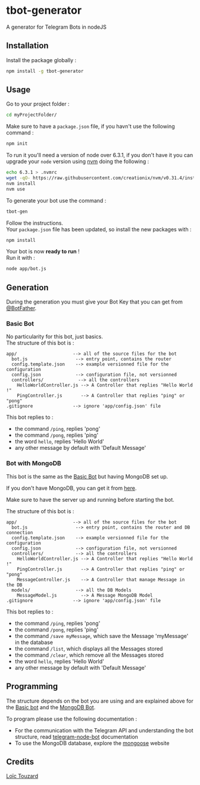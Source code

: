 # tbot-generator
A generator for Telegram Bots in nodeJS

## Installation

Install the package globally :  
```sh
npm install -g tbot-generator
```

## Usage

Go to your project folder :  

```sh
cd myProjectFolder/
```

Make sure to have a `package.json` file, if you havn't use the following command :  
```sh
npm init
```

To run it you'll need a version of node over 6.3.1, if you don't have it you can upgrade your `node` version using [nvm](https://github.com/creationix/nvm) doing the following :  
```sh
echo 6.3.1 > .nvmrc
wget -qO- https://raw.githubusercontent.com/creationix/nvm/v0.31.4/install.sh | bash
nvm install
nvm use
```

To generate your bot use the command :  
```sh
tbot-gen
```

Follow the instructions.  
Your `package.json` file has been updated, so install the new packages with :  
```sh
npm install
```

Your bot is now **ready to run** !  
Run it with :  
```sh
node app/bot.js
```


## Generation


During the generation you must give your Bot Key that you can get from [@BotFather](https://telegram.me/botfather).  

### Basic Bot

No particularity for this bot, just basics.  
The structure of this bot is :  
```
app/                     --> all of the source files for the bot
  bot.js                  --> entry point, contains the router
  config.template.json    --> example versionned file for the configuration
  config.json             --> configuration file, not versionned
  controllers/             --> all the controllers
    HelloWorldController.js --> A Controller that replies "Hello World !" 
    PingController.js       --> A Controller that replies "ping" or "pong"
.gitignore               --> ignore 'app/config.json' file
```

This bot replies to :  
* the command `/ping`, replies 'pong'  
* the command `/pong`, replies 'ping'  
* the word `hello`, replies 'Hello World'  
* any other message by default with 'Default Message'  


### Bot with MongoDB

This bot is the same as the [Basic Bot](#basic-bot) but having MongoDB set up.  

If you don't have MongoDB, you can get it from [here](https://docs.mongodb.com/v3.2/administration/install-community/).  

Make sure to have the server up and running before starting the bot.

The structure of this bot is :  
```
app/                     --> all of the source files for the bot
  bot.js                  --> entry point, contains the router and DB connection
  config.template.json    --> example versionned file for the configuration
  config.json             --> configuration file, not versionned
  controllers/            --> all the controllers
    HelloWorldController.js --> A Controller that replies "Hello World !" 
    PingController.js       --> A Controller that replies "ping" or "pong"
    MessageController.js    --> A Controller that manage Message in the DB
  models/                 --> all the DB Models
    MessageModel.js         --> A Message MongoDB Model 
.gitignore               --> ignore 'app/config.json' file
```

This bot replies to :  
* the command `/ping`, replies 'pong'  
* the command `/pong`, replies 'ping'  
* the command `/save myMessage`, which save the Message 'myMessage' in the database  
* the command `/list`, which displays all the Messages stored  
* the command `/clear`, which remove all the Messages stored  
* the word `hello`, replies 'Hello World'  
* any other message by default with 'Default Message'  


## Programming

The structure depends on the bot you are using and are explained above for the [Basic bot](#basic-bot) and the [MongoDB Bot](#bot-with-mongodb).  

To program please use the following documentation :  
* For the communication with the Telegram API and understanding the bot structure, read [telegram-node-bot](https://www.npmjs.com/package/telegram-node-bot) documentation  
* To use the MongoDB database, explore the [mongoose](http://mongoosejs.com/index.html) website  

## Credits

[Loïc Touzard](https://github.com/LoicTouzard?tab=activity)